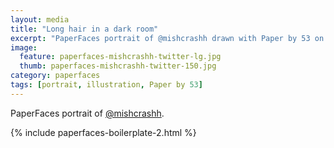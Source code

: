 ```yaml
---
layout: media
title: "Long hair in a dark room"
excerpt: "PaperFaces portrait of @mishcrashh drawn with Paper by 53 on an iPad."
image: 
  feature: paperfaces-mishcrashh-twitter-lg.jpg
  thumb: paperfaces-mishcrashh-twitter-150.jpg
category: paperfaces
tags: [portrait, illustration, Paper by 53]
---
```


PaperFaces portrait of [@mishcrashh](http://twitter.com/mishcrashh).

{% include paperfaces-boilerplate-2.html %}